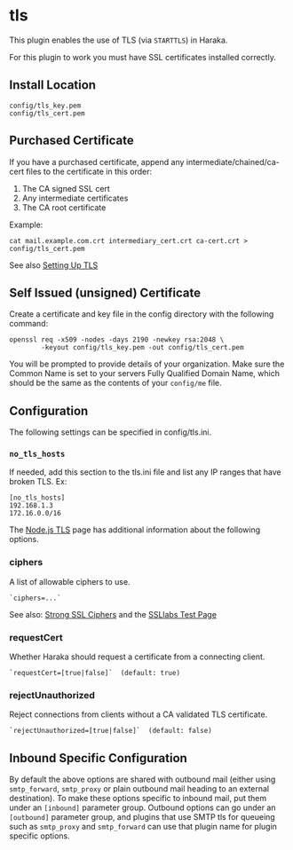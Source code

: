 # tls

This plugin enables the use of TLS (via `STARTTLS`) in Haraka.

For this plugin to work you must have SSL certificates installed correctly.

## Install Location

    config/tls_key.pem
    config/tls_cert.pem

## Purchased Certificate

If you have a purchased certificate, append any intermediate/chained/ca-cert
files to the certificate in this order:

1. The CA signed SSL cert
2. Any intermediate certificates
3. The CA root certificate

Example:

    cat mail.example.com.crt intermediary_cert.crt ca-cert.crt > config/tls_cert.pem

See also [Setting Up TLS](https://github.com/haraka/Haraka/wiki/Setting-up-TLS-with-CA-certificates)

## Self Issued (unsigned) Certificate

Create a certificate and key file in the config directory with the following
command:

    openssl req -x509 -nodes -days 2190 -newkey rsa:2048 \
            -keyout config/tls_key.pem -out config/tls_cert.pem

You will be prompted to provide details of your organization. Make sure the
Common Name is set to your servers Fully Qualified Domain Name, which should
be the same as the contents of your `config/me` file.

## Configuration

The following settings can be specified in config/tls.ini.

### `no_tls_hosts`

If needed, add this section to the tls.ini file and list any IP ranges that have
broken TLS. Ex:

    [no_tls_hosts]
    192.168.1.3
    172.16.0.0/16


The [Node.js TLS](http://nodejs.org/api/tls.html) page has additional information
about the following options.

### ciphers

A list of allowable ciphers to use.

    `ciphers=...`

See also: [Strong SSL Ciphers](http://cipherli.st) and the [SSLlabs Test Page](https://www.ssllabs.com/ssltest/index.html)

### requestCert

Whether Haraka should request a certificate from a connecting client.

    `requestCert=[true|false]`  (default: true)

### rejectUnauthorized

Reject connections from clients without a CA validated TLS certificate.

    `rejectUnauthorized=[true|false]`  (default: false)

## Inbound Specific Configuration

By default the above options are shared with outbound mail (either
using `smtp_forward`, `smtp_proxy` or plain outbound mail heading to
an external destination). To make these options specific to inbound
mail, put them under an `[inbound]` parameter group. Outbound options
can go under an `[outbound]` parameter group, and plugins that use
SMTP tls for queueing such as `smtp_proxy` and `smtp_forward` can
use that plugin name for plugin specific options.
